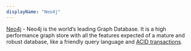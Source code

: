 ```yaml
---
displayName: "Neo4j"
---
```


[Neo4j](https://neo4j.com/) - Neo4j is the world’s leading Graph Database. It is a high performance graph store with all the features expected of a mature and robust database, like a friendly query language and [ACID transactions](https://en.wikipedia.org/wiki/ACID).